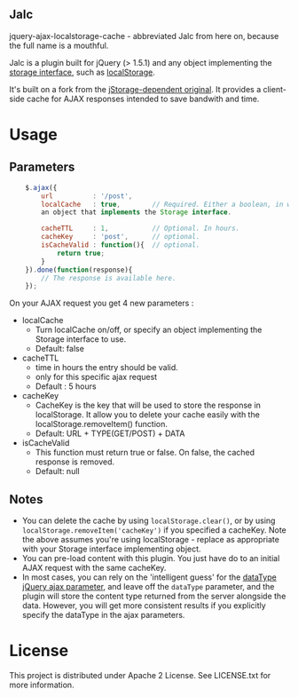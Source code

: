 Jalc
----
jquery-ajax-localstorage-cache - abbreviated Jalc from here on, because the full name is a mouthful.

Jalc is a plugin built for jQuery (> 1.5.1) and any object implementing the
[storage interface](https://developer.mozilla.org/en-US/docs/Web/API/Storage), such as
[localStorage](https://developer.mozilla.org/en-US/docs/Web/API/Window/localStorage).

It's built on a fork from the [jStorage-dependent original](https://github.com/nectify/jquery-ajax-jstorage-cache).
It provides a client-side cache for AJAX responses intended to save bandwith and time.

# Usage

## Parameters
```javascript
	$.ajax({
		url          : '/post',
		localCache   : true,        // Required. Either a boolean, in which case localStorage will be used, or
		an object that implements the Storage interface.

		cacheTTL     : 1,           // Optional. In hours.
		cacheKey     : 'post',      // optional.
		isCacheValid : function(){  // optional.
			return true;
		}
	}).done(function(response){
	    // The response is available here.
	});
```
On your AJAX request you get 4 new parameters :

* localCache
	* Turn localCache on/off, or specify an object implementing the Storage interface to use.
	* Default: false
* cacheTTL
    * time in hours the entry should be valid. 
    * only for this specific ajax request
    * Default : 5 hours
* cacheKey
	* CacheKey is the key that will be used to store the response in localStorage. It allow you to delete your cache easily with the localStorage.removeItem() function.
	* Default: URL + TYPE(GET/POST) + DATA
* isCacheValid
	* This function must return true or false. On false, the cached response is removed.
	* Default: null

## Notes

* You can delete the cache by using ```localStorage.clear()```, or by using ```localStorage.removeItem('cacheKey')```
if you specified a cacheKey. Note the above assumes you're using localStorage - replace as appropriate with your
Storage interface implementing object.
* You can pre-load content with this plugin. You just have do to an initial AJAX request with the same
cacheKey.
* In most cases, you can rely on the 'intelligent guess' for the
[dataType jQuery ajax parameter](http://api.jquery.com/jquery.ajax/), and leave off the ```dataType``` parameter,
and the plugin will store the content type returned from the server alongside the data. However, you will
 get more consistent results if you explicitly specify the dataType in the ajax parameters.


# License

This project is distributed under Apache 2 License. See LICENSE.txt for more information.
